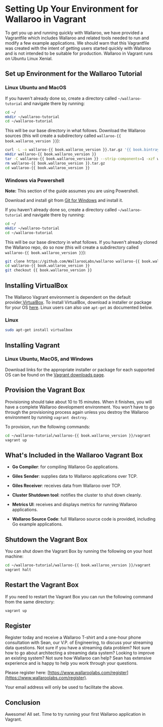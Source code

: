 # Setting Up Your Environment for Wallaroo in Vagrant

To get you up and running quickly with Wallaroo, we have provided a Vagrantfile which includes Wallaroo and related tools needed to run and modify a few example applications. We should warn that this Vagrantfile was created with the intent of getting users started quickly with Wallaroo and is not intended to be suitable for production. Wallaroo in Vagrant runs on Ubuntu Linux Xenial.

## Set up Environment for the Wallaroo Tutorial

### Linux Ubuntu and MacOS

If you haven't already done so, create a directory called `~/wallaroo-tutorial` and navigate there by running:

```bash
cd ~/
mkdir ~/wallaroo-tutorial
cd ~/wallaroo-tutorial
```

This will be our base directory in what follows. Download the Wallaroo sources (this will create a subdirectory called `wallaroo-{{ book.wallaroo_version }}`):

```bash
curl -L -o wallaroo-{{ book.wallaroo_version }}.tar.gz '{{ book.bintray_repo_url }}/wallaroo/{{ book.wallaroo_version }}/wallaroo-{{ book.wallaroo_version }}.tar.gz'
mkdir wallaroo-{{ book.wallaroo_version }}
tar -C wallaroo-{{ book.wallaroo_version }} --strip-components=1 -xzf wallaroo-{{ book.wallaroo_version }}.tar.gz
rm wallaroo-{{ book.wallaroo_version }}.tar.gz
cd wallaroo-{{ book.wallaroo_version }}
```

### Windows via Powershell

**Note:** This section of the guide assumes you are using Powershell.

Download and install git from [Git for Windows](https://gitforwindows.org/) and install it.

If you haven't already done so, create a directory called `~/wallaroo-tutorial` and navigate there by running:

```bash
cd ~/
mkdir ~/wallaroo-tutorial
cd ~/wallaroo-tutorial
```

This will be our base directory in what follows. If you haven't already cloned the Wallaroo repo, do so now (this will create a subdirectory called `wallaroo-{{ book.wallaroo_version }}`):

```bash
git clone https://github.com/WallarooLabs/wallaroo wallaroo-{{ book.wallaroo_version }}
cd wallaroo-{{ book.wallaroo_version }}
git checkout {{ book.wallaroo_version }}
```

## Installing VirtualBox

The Wallaroo Vagrant environment is dependent on the default provider,[VirtualBox](https://www.vagrantup.com/docs/virtualbox/). To install VirtualBox, download a installer or package for your OS [here](https://www.virtualbox.org/wiki/Downloads). Linux users can also use `apt-get` as documented below.

### Linux

```bash
sudo apt-get install virtualbox
```

## Installing Vagrant

### Linux Ubuntu, MacOS, and Windows

Download links for the appropriate installer or package for each supported OS can be found on the [Vagrant downloads page](https://www.vagrantup.com/downloads.html).

## Provision the Vagrant Box

Provisioning should take about 10 to 15 minutes. When it finishes, you will have a complete Wallaroo development environment. You won’t have to go through the provisioning process again unless you destroy the Wallaroo environment by running `vagrant destroy`.

To provision, run the following commands:

```bash
cd ~/wallaroo-tutorial/wallaroo-{{ book.wallaroo_version }}/vagrant
vagrant up
```

## What's Included in the Wallaroo Vagrant Box

* **Go Compiler**: for compiling Wallaroo Go applications.

* **Giles Sender**: supplies data to Wallaroo applications over TCP.

* **Giles Receiver**: receives data from Wallaroo over TCP.

* **Cluster Shutdown tool**: notifies the cluster to shut down cleanly.

* **Metrics UI**: receives and displays metrics for running Wallaroo applications.

* **Wallaroo Source Code**: full Wallaroo source code is provided, including Go example applications.

## Shutdown the Vagrant Box

You can shut down the Vagrant Box by running the following on your host machine:

```bash
cd ~/wallaroo-tutorial/wallaroo-{{ book.wallaroo_version }}/vagrant
vagrant halt
```

## Restart the Vagrant Box

If you need to restart the Vagrant Box you can run the following command from the same directory:

```bash
vagrant up
```

## Register

Register today and receive a Wallaroo T-shirt and a one-hour phone consultation with Sean, our V.P. of Engineering, to discuss your streaming data questions. Not sure if you have a streaming data problem? Not sure how to go about architecting a streaming data system? Looking to improve an existing system? Not sure how Wallaroo can help? Sean has extensive experience and is happy to help you work through your questions.

Please register here: [https://www.wallaroolabs.com/register](https://www.wallaroolabs.com/register).

Your email address will only be used to facilitate the above.

## Conclusion

Awesome! All set. Time to try running your first Wallaroo application in Vagrant.
